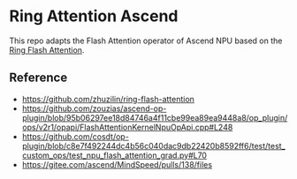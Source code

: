 # Ring Attention Ascend

This repo adapts the Flash Attention operator of Ascend NPU based on the [Ring Flash Attention](https://github.com/zhuzilin/ring-flash-attention).

## Reference

- https://github.com/zhuzilin/ring-flash-attention
- https://github.com/zouzias/ascend-op-plugin/blob/95b06297ee18d84746a4f11cbe99ea89ea9448a8/op_plugin/ops/v2r1/opapi/FlashAttentionKernelNpuOpApi.cpp#L248
- https://github.com/cosdt/op-plugin/blob/c8e7f492244dc4b56c040dac9db22420b8592ff6/test/test_custom_ops/test_npu_flash_attention_grad.py#L70
- https://gitee.com/ascend/MindSpeed/pulls/138/files
